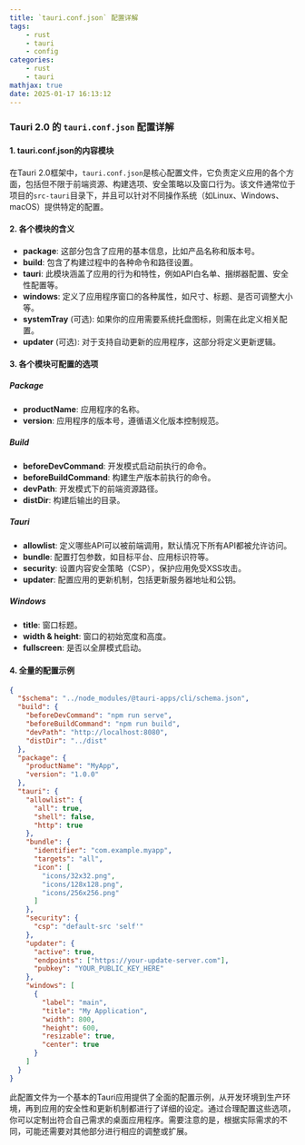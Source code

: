 ```yaml
---
title: `tauri.conf.json` 配置详解
tags: 
    - rust
    - tauri
    - config
categories: 
    - rust
    - tauri
mathjax: true
date: 2025-01-17 16:13:12
---
```



### Tauri 2.0 的 `tauri.conf.json` 配置详解

#### 1. tauri.conf.json的内容模块

在Tauri 2.0框架中，`tauri.conf.json`是核心配置文件，它负责定义应用的各个方面，包括但不限于前端资源、构建选项、安全策略以及窗口行为。该文件通常位于项目的`src-tauri`目录下，并且可以针对不同操作系统（如Linux、Windows、macOS）提供特定的配置。

#### 2. 各个模块的含义

- **package**: 这部分包含了应用的基本信息，比如产品名称和版本号。
- **build**: 包含了构建过程中的各种命令和路径设置。
- **tauri**: 此模块涵盖了应用的行为和特性，例如API白名单、捆绑器配置、安全性配置等。
- **windows**: 定义了应用程序窗口的各种属性，如尺寸、标题、是否可调整大小等。
- **systemTray** (可选): 如果你的应用需要系统托盘图标，则需在此定义相关配置。
- **updater** (可选): 对于支持自动更新的应用程序，这部分将定义更新逻辑。

#### 3. 各个模块可配置的选项

##### Package
- **productName**: 应用程序的名称。
- **version**: 应用程序的版本号，遵循语义化版本控制规范。

##### Build
- **beforeDevCommand**: 开发模式启动前执行的命令。
- **beforeBuildCommand**: 构建生产版本前执行的命令。
- **devPath**: 开发模式下的前端资源路径。
- **distDir**: 构建后输出的目录。

##### Tauri
- **allowlist**: 定义哪些API可以被前端调用，默认情况下所有API都被允许访问。
- **bundle**: 配置打包参数，如目标平台、应用标识符等。
- **security**: 设置内容安全策略（CSP），保护应用免受XSS攻击。
- **updater**: 配置应用的更新机制，包括更新服务器地址和公钥。

##### Windows
- **title**: 窗口标题。
- **width & height**: 窗口的初始宽度和高度。
- **fullscreen**: 是否以全屏模式启动。

#### 4. 全量的配置示例

```json
{
  "$schema": "../node_modules/@tauri-apps/cli/schema.json",
  "build": {
    "beforeDevCommand": "npm run serve",
    "beforeBuildCommand": "npm run build",
    "devPath": "http://localhost:8080",
    "distDir": "../dist"
  },
  "package": {
    "productName": "MyApp",
    "version": "1.0.0"
  },
  "tauri": {
    "allowlist": {
      "all": true,
      "shell": false,
      "http": true
    },
    "bundle": {
      "identifier": "com.example.myapp",
      "targets": "all",
      "icon": [
        "icons/32x32.png",
        "icons/128x128.png",
        "icons/256x256.png"
      ]
    },
    "security": {
      "csp": "default-src 'self'"
    },
    "updater": {
      "active": true,
      "endpoints": ["https://your-update-server.com"],
      "pubkey": "YOUR_PUBLIC_KEY_HERE"
    },
    "windows": [
      {
        "label": "main",
        "title": "My Application",
        "width": 800,
        "height": 600,
        "resizable": true,
        "center": true
      }
    ]
  }
}
```

此配置文件为一个基本的Tauri应用提供了全面的配置示例，从开发环境到生产环境，再到应用的安全性和更新机制都进行了详细的设定。通过合理配置这些选项，你可以定制出符合自己需求的桌面应用程序。需要注意的是，根据实际需求的不同，可能还需要对其他部分进行相应的调整或扩展。